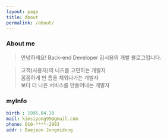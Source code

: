 ```yaml
---
layout: page
title: About
permalink: /about/
---
```


### About me
> 안녕하세요! Back-end Developer 김시용의 개발 블로그입니다.

> 고객(사용자)의 니즈를 고민하는 개발자<br>
> 꼼꼼하게 빈 틈을 채워나가는 개발자<br>
> 보다 더 나은 서비스를 만들어내는 개발자<br>

### myInfo
```yml
birth : 1995.04.10
mail: kimsiyong95@gmail.com
phone: 010-****-2993
addr : Daejeon Jungnidong
```

<!-- ### Certificate  
#### 정보처리기사
![alt text](/public/img/certificate1.png)
#### 모스마스터
![alt text](/public/img/certificate2.png)
#### 컴퓨터활용 2급
![alt text](/public/img/certificate3.png)
-->